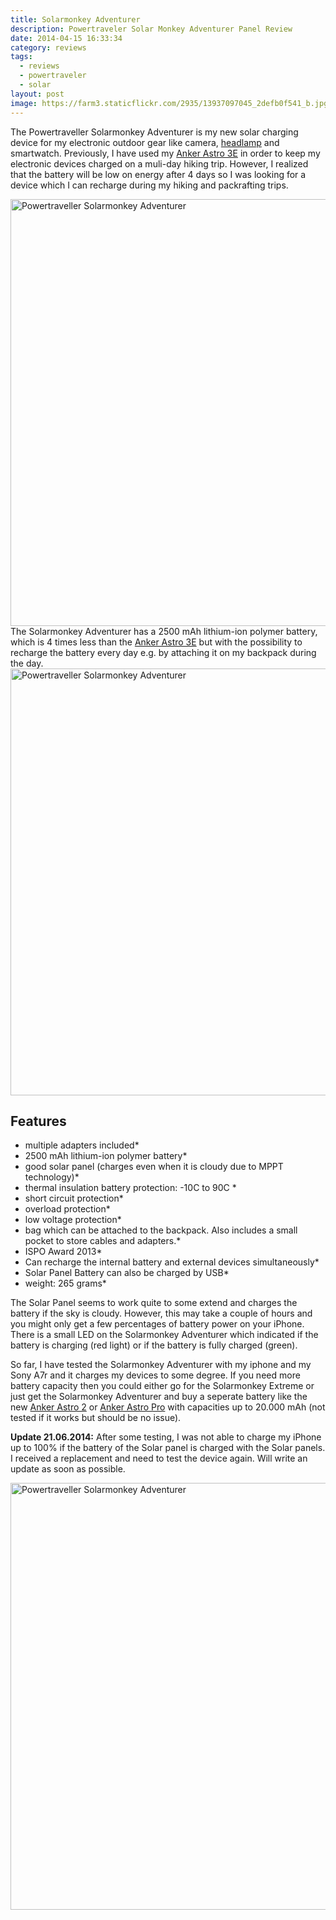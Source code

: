 ```yaml
---
title: Solarmonkey Adventurer
description: Powertraveler Solar Monkey Adventurer Panel Review
date: 2014-04-15 16:33:34
category: reviews
tags:
  - reviews
  - powertraveler
  - solar
layout: post
image: https://farm3.staticflickr.com/2935/13937097045_2defb0f541_b.jpg
---
```


The Powertraveller Solarmonkey Adventurer is my new solar charging device for my electronic outdoor gear like camera, <a href="http://www.hikeventures.com/best-headlamps/">headlamp</a> and smartwatch. Previously, I have used my <a href="http://hikeventures.com/how-to-charge-your-batteries-when-you-are-outdoors/" target="_self">Anker Astro 3E</a> in order to keep my electronic devices charged on a muli-day hiking trip. However, I realized that the battery will be low on energy after 4 days so I was looking for a device which I can recharge during my hiking and packrafting trips.

<amp-img src="https://farm3.staticflickr.com/2935/13937097045_2defb0f541_b.jpg" width="100%" alt="Solarmonkey Adventurer"></amp-img>

<!--more-->

<a href="https://www.flickr.com/photos/90204224@N07/13913955861/" ><img src="https://farm8.staticflickr.com/7202/13913955861_e082b58204_b.jpg" width="1024" height="683" alt="Powertraveller Solarmonkey Adventurer"></a>
The Solarmonkey Adventurer has a 2500 mAh lithium-ion polymer battery, which is 4 times less than the <a href="http://hikeventures.com/how-to-charge-your-batteries-when-you-are-outdoors/" target="_self">Anker Astro 3E</a> but with the possibility to recharge the battery every day e.g. by attaching it on my backpack during the day.
<a href="https://www.flickr.com/photos/90204224@N07/13913961561/"><img src="https://farm4.staticflickr.com/3708/13913961561_100ac6009e_b.jpg" width="1024" height="683" alt="Powertraveller Solarmonkey Adventurer"></a>

## Features
* multiple adapters included*
* 2500 mAh lithium-ion polymer battery*
* good solar panel (charges even when it is cloudy due to MPPT technology)*
* thermal insulation battery protection: -10C to 90C *
* short circuit protection*
* overload protection*
* low voltage protection*
* bag which can be attached to the backpack. Also includes a small pocket to store cables and adapters.*
* ISPO Award 2013*
* Can recharge the internal battery and external devices simultaneously*
* Solar Panel Battery can also be charged by USB*
* weight: 265 grams*


The Solar Panel seems to work quite to some extend and charges the battery if the sky is cloudy. However, this may take a couple of hours and you might only get a few percentages of battery power on your iPhone. There is a small LED on the Solarmonkey Adventurer which indicated if the battery is charging (red light) or if the battery is fully charged (green).

So far, I have tested the Solarmonkey Adventurer with my iphone and my Sony A7r and it charges my devices to some degree. If you need more battery capacity then you could either go for the Solarmonkey Extreme or just get the Solarmonkey Adventurer and buy a seperate battery like the new <a href="http://amzn.to/1ijqER1" target="_blank">Anker Astro 2</a> or <a href="http://amzn.to/1iWleWN" target="_blank">Anker Astro Pro</a> with capacities up to 20.000 mAh (not tested if it works but should be no issue).

<strong>Update 21.06.2014:</strong> After some testing, I was not able to charge my iPhone up to 100% if the battery of the Solar panel is charged with the Solar panels. I received a replacement and need to test the device again. Will write an update as soon as possible.

<a href="https://www.flickr.com/photos/90204224@N07/13913979456/" ><img src="https://farm8.staticflickr.com/7164/13913979456_20e1c44af1_b.jpg" width="1024" height="683" alt="Powertraveller Solarmonkey Adventurer"></a>
